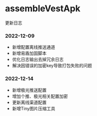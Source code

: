 # assembleVestApk
更新日志
### 2022-12-09
* 新增配置离线推送通道
* 新增易盾加固脚本
* 优化日志输出去掉冗余日志
* 解决因错误的加密key导致打包失败的问题

### 2022-12-14
* 新增极光推送配置
* 增加个推、极光相关配置加密
* 更新离线渠道配置
* 新增Tiny图片压缩工具